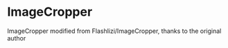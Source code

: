 ImageCropper
============

ImageCropper modified from Flashlizi/ImageCropper, thanks to the original author
